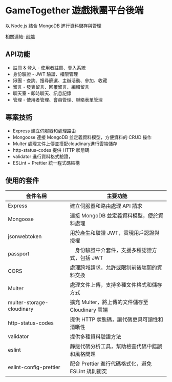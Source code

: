 # GameTogether 遊戲揪團平台後端

以 Node.js 結合 MongoDB 進行資料儲存與管理

相關連結: [前端](https://github.com/eliowei/game-together)


## API功能
- 註冊 & 登入 - 使用者註冊、登入系統
- 身份驗證 - JWT 驗證、權限管理
- 揪團 - 查詢、搜尋篩選、主辦活動、參加、收藏
- 留言 - 發表留言、回覆留言、編輯留言
- 聊天室 - 即時聊天、訊息記錄
- 管理 - 使用者管理、會員管理、聯絡表單管理


## 專案技術
- Express 建立伺服器和處理路由
- Mongoose 連接 MongoDB 並定義資料模型，方便資料的 CRUD 操作
- Multer 處理文件上傳並搭配cloudinary進行雲端儲存 
- http-status-codes 提供 HTTP 狀態碼
- validator 進行資料格式驗證，
- ESLint + Prettier 統一程式碼結構


## 使用的套件
| 套件名稱 | 主要功能 |
|-------|-------|
| Express | 建立伺服器和路由處理 API 請求 |
| Mongoose | 連接 MongoDB 並定義資料模型，便於資料處理 |
| jsonwebtoken | 用於產生和驗證 JWT，實現用戶認證與授權 |
| passport |　身份驗證中介套件，支援多種認證方式，包括 JWT |
| CORS | 	處理跨域請求，允許或限制前後端間的資料交換 | 
| Multer | 處理文件上傳，支持多種文件格式和儲存方式 |
| multer-storage-cloudinary | 擴充 Multer，將上傳的文件儲存至 Cloudinary 雲端 |
| http-status-codes | 提供 HTTP 狀態碼，讓代碼更具可讀性和清晰性 |
| validator | 提供多種資料驗證方法 |
| eslint | 靜態代碼分析工具，幫助檢查代碼中錯誤和風格問題 |
| eslint-config-prettier | 配合 Prettier 進行代碼格式化，避免 ESLint 規則衝突 |
